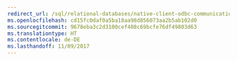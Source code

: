 ```yaml
---
redirect_url: /sql/relational-databases/native-client-odbc-communication/communicating-with-sql-server-odbc
ms.openlocfilehash: cd15fc0daf0a5ba18aa98d856073aa2b5ab102d0
ms.sourcegitcommit: 9678eba3c2d3100cef408c69bcfe76df49803d63
ms.translationtype: HT
ms.contentlocale: de-DE
ms.lasthandoff: 11/09/2017
---
```

